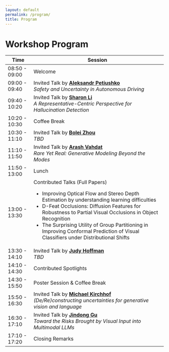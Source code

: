 ```yaml
---
layout: default
permalink: /program/
title: Program
---
```


# Workshop Program

<table class="table table-striped">
    <thead>
    <tr>
        <th scope="col">Time</th>
        <th scope="col">Session</th>
    </tr>
    </thead>
    <tbody>
    <tr>
        <td class="time-cell">08:50 - 09:00</td>
        <td>Welcome</td>
    </tr>
    <tr>
        <td class="time-cell">09:00 - 09:40</td>
        <td>Invited Talk by <strong><a href="https://petiushko.info/">Aleksandr Petiushko</a></strong><br>
        <i>Safety and Uncertainty in Autonomous Driving</i>
        </td>
    </tr>
    <tr>
        <td class="time-cell">09:40 - 10:20</td>
        <td>Invited Talk by <strong><a href="https://pages.cs.wisc.edu/~sharonli/">Sharon Li</a></strong><br>
        <i>A Representative-Centric Perspective for Hallucination Detection</i>
        </td>
    </tr>
    <tr>
        <td class="time-cell">10:20 - 10:30</td>
        <td>Coffee Break</td>
    </tr>
    <tr>
        <td class="time-cell">10:30 - 11:10</td>
        <td>Invited Talk by <strong><a href="https://boleizhou.github.io/">Bolei Zhou</a></strong><br>
        <i>TBD</i>
        </td>
    </tr>
    <tr>
        <td class="time-cell">11:10 - 11:50</td>
        <td>Invited Talk by <strong><a href="http://latentspace.cc/">Arash Vahdat</a></strong><br>
        <i>Rare Yet Real: Generative Modeling Beyond the Modes</i>
        </td>
    </tr>
    <tr>
        <td class="time-cell">11:50 - 13:00</td>
        <td>Lunch</td>
    </tr>
    <tr>
        <td class="time-cell">13:00 - 13:30</td>
        <td>Contributed Talks (Full Papers)<br>
        <ul>
            <li>Improving Optical Flow and Stereo Depth Estimation by understanding learning difficulties</li>
            <li>D-Feat Occlusions: Diffusion Features for Robustness to Partial Visual Occlusions in Object Recognition</li>
            <li>The Surprising Utility of Group Partitioning in Improving Conformal Prediction of Visual Classifiers under Distributional Shifts</li>
        </ul>
        </td>
    </tr>
    <tr>
        <td class="time-cell">13:30 - 14:10</td>
        <td>Invited Talk by <strong><a href="https://faculty.cc.gatech.edu/~judy/">Judy Hoffman</a></strong><br>
        <i>TBD</i>
        </td>
    </tr>
    <tr>
        <td class="time-cell">14:10 - 14:30</td>
        <td>Contributed Spotlights</td>
    </tr>
    <tr>
        <td class="time-cell">14:30 - 15:50</td>
        <td>Poster Session & Coffee Break</td>
    </tr>
    <tr>
        <td class="time-cell">15:50 - 16:30</td>
        <td>Invited Talk by <strong><a href="https://www.linkedin.com/in/michael-kirchhof/">Michael Kirchhof</a></strong><br>
        <i>(De/Re)constructing uncertainties for generative vision and language</i>
        </td>
    </tr>
    <tr>
        <td class="time-cell">16:30 - 17:10</td>
        <td>Invited Talk by <strong><a href="https://jindonggu.github.io/">Jindong Gu</a></strong><br>
        <i>Toward the Risks Brought by Visual Input into Multimodal LLMs</i>
        </td>
    </tr>
    <tr>
        <td class="time-cell">17:10 - 17:20</td>
        <td>Closing Remarks</td>
    </tr>
    </tbody>
</table>
